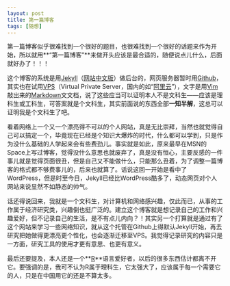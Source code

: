 ```yaml
---
layout: post
title: 第一篇博客
tags: [随想]
---
```


第一篇博客似乎很难找到一个很好的题目，也很难找到一个很好的话题来作为开始，所以就用**“第一篇博客”**来做开头应该是最合适的，随便说点儿什么，后面就好办了！！！

这个博客的系统是用[Jekyll][Jekyll]（[网站中文版][Jekyllcn]）做后台的，网页服务器暂时用[Github][Github]，其实也在试用[VPS][VPS_wiki]（Virtual Private Server，国内的如“[阿里云][aliyun]”），文字是用[Vim][Vim]敲出来的[Markdown][Markdown]文文档，说了这些应当可以证明本人不是文科生——应该是理科生或工科生，可答案就是个文科生，其实前面说的东西全部**一知半解**，这总可以证明我是个文科生了吧。

看着网络上一个又一个漂亮得不可以的个人网站，真是无比崇拜，当然也就觉得自己可以搞定一个，毕竟现在已经是个知识大爆炸的时代，什么都可以学到，只是作为没什么基础的人学起来会有些费劲儿。事实就是如此，原来最早在MSN的Space上写过博客，觉得没什么意思也就废弃了，真是没有恒心，主要反感的一件事儿就是觉得页面很丑，但是自己又不能做什么，只能那么丑着，为了调整一篇博客的格式都不够费事儿的，后来也就算了。话说这回一开始是看中了WordPress，但是时至今日，Jekyll已经比WordPress酷多了，动态网页对个人网站来说显然不如静态的帅气。

话还得说回来，我就是一个文科生，对计算机和网络感兴趣，仅此而已，从事的工作属于经济研究类，兴趣倒也挺广泛的。建立这个博客就是想记录自己的工作和兴趣爱好，但不记录自己的生活，是不有点儿内向？！其实另一个打算就是通过有了这个网站来学习一些网络知识，就从这个托管在Github上得默认Jekyll开始，再去研究把她做得更漂亮更个性化，也会逐渐迁移至VPS。我觉得记录研究的内容只是一方面，研究工具的使用才更有意思、也更有意义。

最后还要提及，本人还是一个**[R][R]**语言爱好者，以后的很多东西估计都离不开它。要强调的是，我可不认为R属于理科生，它太强大了，应该属于每一个需要它的人，只是在中国用它的还是不算太多。

[Jekyll]: http://jekyllrb.com
[Jekyllcn]: http://jekyllcn.com
[Github]: https://github.com
[VPS_wiki]: http://en.wikipedia.org/wiki/Virtual_private_server
[aliyun]: http://www.aliyun.com
[Vim]: http://www.vim.org
[Markdown]: https://daringfireball.net
[R]: http://r-project.org
